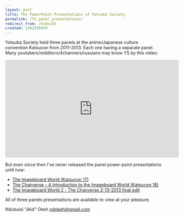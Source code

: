 ```yaml
---
layout: post
title: The PowerPoint Presentations of Yotsuba Society
permalink: /YS_panel_presentations/
redirect_from: /node/83
created: 1392156919
---
```

Yotsuba Society held three panels at the anime/Japanese culture convention Katsucon from 2011-2013. Each one having a separate panel. Many youtubers/redditors/4channers/russians may know YS by this video:

<iframe width="560" height="315" src="http://www.youtube.com/embed/qX9ecYuHMKI" frameborder="0"> </iframe>

But even since then I've never released the panel power-point presentations until now:

* [The Imageboard World (Katsucon 17)](/powerpoints/The%20Imageboard%20World.pptx)
* [The Chanverse – A Introduction to the Imageboard World (Katsucon 18)](/powerpoints/The%20Chanverse.ppt)
* [The Imageboard World 2 - The Chanverse 2-13-2013 final edit](/powerpoints/The%20Imageboard%20World%202%20-%20The%20Chanverse%202-13-2013%20final%20edit.ppt)

All of three panels presentations are available to view at your pleasure.

Ndubuisi "Jkid" Okeh
ndokeh@gmail.com
